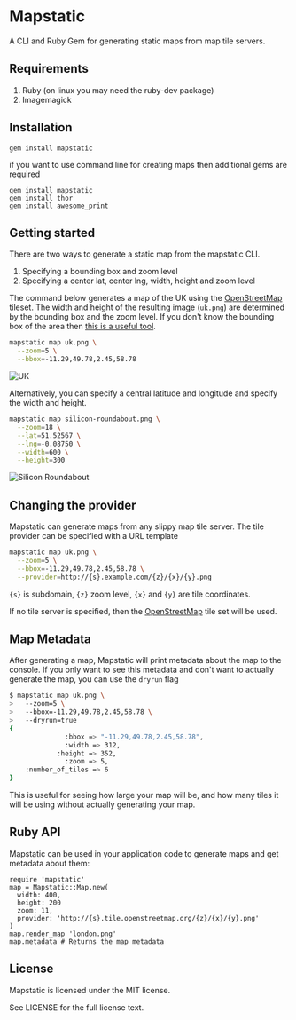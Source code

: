# Mapstatic

A CLI and Ruby Gem for generating static maps from map tile servers.

## Requirements

1. Ruby (on linux you may need the ruby-dev package)
2. Imagemagick

## Installation

    gem install mapstatic
    
if you want to use command line for creating maps then additional gems are required

    gem install mapstatic
    gem install thor
    gem install awesome_print

## Getting started

There are two ways to generate a static map from the mapstatic CLI.

1. Specifying a bounding box and zoom level
2. Specifying a center lat, center lng, width, height and zoom level

The command below generates a map of the UK using the [OpenStreetMap](http://www.openstreetmap.org/) tileset.  The width and height of the resulting image (`uk.png`) are determined by the bounding box and the zoom level. If you don't know the bounding box of the area then [this is a useful tool](http://boundingbox.klokantech.com/).

```.bash
mapstatic map uk.png \
  --zoom=5 \
  --bbox=-11.29,49.78,2.45,58.78
```

![UK](http://matchingnotes.com/images/uk.png)

Alternatively, you can specify a central latitude and longitude and specify the width and height.

```.bash
mapstatic map silicon-roundabout.png \
  --zoom=18 \
  --lat=51.52567 \
  --lng=-0.08750 \
  --width=600 \
  --height=300
```

![Silicon Roundabout](http://matchingnotes.com/images/silicon-roundabout.png)

## Changing the provider

Mapstatic can generate maps from any slippy map tile server. The tile provider can be specified with a URL template

```.bash
mapstatic map uk.png \
  --zoom=5 \
  --bbox=-11.29,49.78,2.45,58.78 \
  --provider=http://{s}.example.com/{z}/{x}/{y}.png
```

`{s}` is subdomain, `{z}` zoom level, `{x}` and `{y}` are tile coordinates.

If no tile server is specified, then the [OpenStreetMap](http://www.openstreetmap.org/) tile set will be used.

## Map Metadata

After generating a map, Mapstatic will print metadata about the map to the console.  If you only want to see this metadata and don't want to actually generate the map, you can use the `dryrun` flag

```.bash
$ mapstatic map uk.png \
>   --zoom=5 \
>   --bbox=-11.29,49.78,2.45,58.78 \
>   --dryrun=true
{
              :bbox => "-11.29,49.78,2.45,58.78",
              :width => 312,
            :height => 352,
              :zoom => 5,
    :number_of_tiles => 6
}
```

This is useful for seeing how large your map will be, and how many tiles it will be using without actually generating your map.

## Ruby API

Mapstatic can be used in your application code to generate maps and get metadata about them:

```.ruby
require 'mapstatic'
map = Mapstatic::Map.new(
  width: 400,
  height: 200
  zoom: 11,
  provider: 'http://{s}.tile.openstreetmap.org/{z}/{x}/{y}.png'
)
map.render_map 'london.png'
map.metadata # Returns the map metadata
```

## License

Mapstatic is licensed under the MIT license.

See LICENSE for the full license text.
